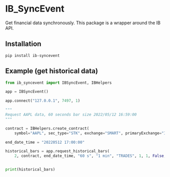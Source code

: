 # IB_SyncEvent

Get financial data synchronously. This package is a wrapper around the IB API.

## Installation

```
pip install ib-syncevent
```

## Example (get historical data)
```python
from ib_syncevent import IBSyncEvent, IBHelpers

app = IBSyncEvent()

app.connect("127.0.0.1", 7497, 1)

"""
Request AAPL data, 60 seconds bar size 2022/05/12 16:59:00
"""

contract = IBHelpers.create_contract(
    symbol="AAPL", sec_type="STK", exchange="SMART", primaryExchange="ISLAND", currency="USD")

end_date_time = "20220512 17:00:00"

historical_bars = app.request_historical_bars(
    2, contract, end_date_time, "60 s", "1 min", "TRADES", 1, 1, False, None)


print(historical_bars)
